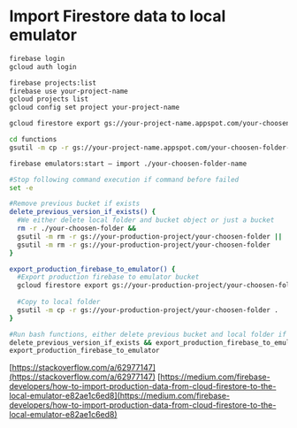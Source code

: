 # Import Firestore data to local emulator

```sh
firebase login
gcloud auth login

firebase projects:list
firebase use your-project-name
gcloud projects list
gcloud config set project your-project-name

gcloud firestore export gs://your-project-name.appspot.com/your-choosen-folder-name

cd functions
gsutil -m cp -r gs://your-project-name.appspot.com/your-choosen-folder-name .

firebase emulators:start — import ./your-choosen-folder-name
```

```sh
#Stop following command execution if command before failed
set -e

#Remove previous bucket if exists
delete_previous_version_if_exists() {
  #We either delete local folder and bucket object or just a bucket
  rm -r ./your-choosen-folder &&
  gsutil -m rm -r gs://your-production-project/your-choosen-folder ||
  gsutil -m rm -r gs://your-production-project/your-choosen-folder
}

export_production_firebase_to_emulator() {
  #Export production firebase to emulator bucket
  gcloud firestore export gs://your-production-project/your-choosen-folder
  
  #Copy to local folder
  gsutil -m cp -r gs://your-production-project/your-choosen-folder .
}

#Run bash functions, either delete previous bucket and local folder if exists for update or just export clean way
delete_previous_version_if_exists && export_production_firebase_to_emulator ||
export_production_firebase_to_emulator
```


[https://stackoverflow.com/a/62977147](https://stackoverflow.com/a/62977147)
[https://medium.com/firebase-developers/how-to-import-production-data-from-cloud-firestore-to-the-local-emulator-e82ae1c6ed8](https://medium.com/firebase-developers/how-to-import-production-data-from-cloud-firestore-to-the-local-emulator-e82ae1c6ed8)
